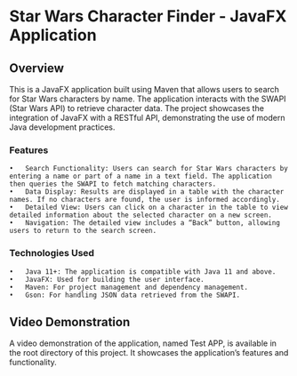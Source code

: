 # Star Wars Character Finder - JavaFX Application

## Overview

This is a JavaFX application built using Maven that allows users to search for Star Wars characters by name. The application interacts with the SWAPI (Star Wars API) to retrieve character data. The project showcases the integration of JavaFX with a RESTful API, demonstrating the use of modern Java development practices.

### Features

	•	Search Functionality: Users can search for Star Wars characters by entering a name or part of a name in a text field. The application then queries the SWAPI to fetch matching characters.
	•	Data Display: Results are displayed in a table with the character names. If no characters are found, the user is informed accordingly.
	•	Detailed View: Users can click on a character in the table to view detailed information about the selected character on a new screen.
	•	Navigation: The detailed view includes a “Back” button, allowing users to return to the search screen.

### Technologies Used

	•	Java 11+: The application is compatible with Java 11 and above.
	•	JavaFX: Used for building the user interface.
	•	Maven: For project management and dependency management.
	•	Gson: For handling JSON data retrieved from the SWAPI.

## Video Demonstration

A video demonstration of the application, named Test APP, is available in the root directory of this project. It showcases the application’s features and functionality.

